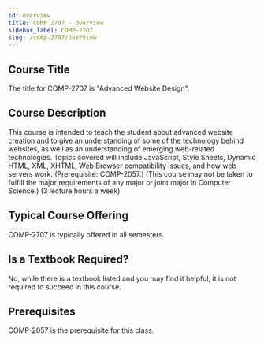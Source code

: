 ```yaml
---
id: overview
title: COMP 2707 - Overview
sidebar_label: COMP-2707
slug: /comp-2707/overview
---
```


## Course Title

The title for COMP-2707 is "Advanced Website Design".

## Course Description

This course is intended to teach the student about advanced website creation and to give an understanding of some of the technology behind websites, as well as an understanding of emerging web-related technologies. Topics covered will include JavaScript, Style Sheets, Dynamic HTML, XML, XHTML, Web Browser compatibility issues, and how web servers work. (Prerequisite: COMP-2057.) (This course may not be taken to fulfill the major requirements of any major or joint major in Computer Science.) (3 lecture hours a week)

## Typical Course Offering

COMP-2707 is typically offered in all semesters.

## Is a Textbook Required?

No, while there is a textbook listed and you may find it helpful, it is not required to succeed in this course.

## Prerequisites

COMP-2057 is the prerequisite for this class.

